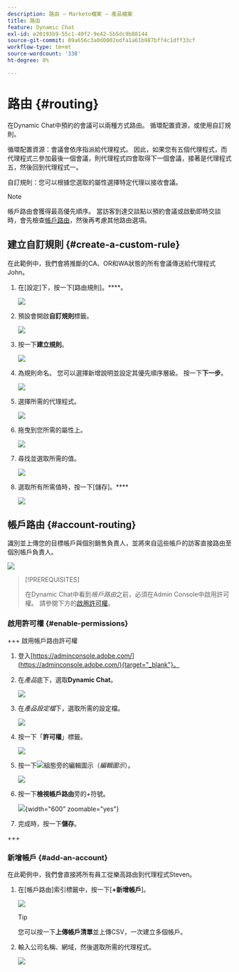 ```yaml
---
description: 路由 — Marketo檔案 — 產品檔案
title: 路由
feature: Dynamic Chat
exl-id: e20193b9-55c1-40f2-9e42-5b5dc9b88144
source-git-commit: 09a656c3a0d0002edfa1a61b987bff4c1dff33cf
workflow-type: tm+mt
source-wordcount: '338'
ht-degree: 0%

---
```


# 路由 {#routing}

在Dynamic Chat中預約的會議可以兩種方式路由。 循環配置資源，或使用自訂規則。

循環配置資源：會議會依序指派給代理程式。 因此，如果您有五個代理程式，而代理程式三參加最後一個會議，則代理程式四會取得下一個會議，接著是代理程式五，然後回到代理程式一。

自訂規則：您可以根據您選取的屬性選擇特定代理以接收會議。

>[!NOTE]
>
>帳戶路由會獲得最高優先順序。 當訪客到達交談點以預約會議或啟動即時交談時，會先檢查[帳戶路由](#account-routing)，然後再考慮其他路由選項。

## 建立自訂規則 {#create-a-custom-rule}

在此範例中，我們會將推斷的CA、OR和WA狀態的所有會議傳送給代理程式John。

1. 在[設定]下，按一下[路由規則]。****。

   ![](assets/routing-1.png)

1. 預設會開啟&#x200B;**自訂規則**&#x200B;標籤。

   ![](assets/routing-2.png)

1. 按一下&#x200B;**建立規則**。

   ![](assets/routing-3.png)

1. 為規則命名。 您可以選擇新增說明並設定其優先順序層級。 按一下&#x200B;**下一步**。

   ![](assets/routing-4.png)

1. 選擇所需的代理程式。

   ![](assets/routing-5.png)

1. 拖曳到您所需的屬性上。

   ![](assets/routing-6.png)

1. 尋找並選取所需的值。

   ![](assets/routing-7.png)

1. 選取所有所需值時，按一下[儲存]。****

   ![](assets/routing-8.png)

## 帳戶路由 {#account-routing}

識別並上傳您的目標帳戶與個別銷售負責人，並將來自這些帳戶的訪客直接路由至個別帳戶負責人。

![](assets/routing-9.png)

>[!PREREQUISITES]
>
>在Dynamic Chat中看到&#x200B;_帳戶路由_&#x200B;之前，必須在Admin Console中啟用許可權。 請參閱下方的[啟用許可權](#enable-permissions)。

### 啟用許可權 {#enable-permissions}

+++ 啟用帳戶路由許可權

1. 登入[https://adminconsole.adobe.com/](https://adminconsole.adobe.com/){target="_blank"}。

1. 在&#x200B;_產品_&#x200B;底下，選取&#x200B;**Dynamic Chat**。

   ![](assets/routing-10.png)

1. 在&#x200B;_產品設定檔_&#x200B;下，選取所需的設定檔。

   ![](assets/routing-11.png)

1. 按一下「**許可權**」標籤。

   ![](assets/routing-12.png)

1. 按一下![組態](assets/icon-routing-edit.png)旁的編輯圖示（_編輯圖示_）。

   ![](assets/routing-13.png)

1. 按一下&#x200B;**檢視帳戶路由**&#x200B;旁的&#x200B;_+_&#x200B;符號。

   ![](assets/routing-14.png){width="600" zoomable="yes"}

1. 完成時，按一下&#x200B;**儲存**。

+++

### 新增帳戶 {#add-an-account}

在此範例中，我們會直接將所有員工從樂高路由到代理程式Steven。

1. 在[帳戶路由]索引標籤中，按一下[**+新增帳戶**]。

   ![](assets/routing-15.png)

   >[!TIP]
   >
   >您可以按一下&#x200B;**上傳帳戶清單**&#x200B;並上傳CSV，一次建立多個帳戶。

1. 輸入公司名稱、網域，然後選取所需的代理程式。

   ![](assets/routing-16.png)
